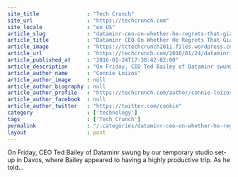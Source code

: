 ```yaml
---
site_title               : "Tech Crunch"
site_url                 : "https://techcrunch.com"
site_locale              : "en_US"
article_slug             : "dataminr-ceo-on-whether-he-regrets-that-giant-fidelity-led-round"
article_title            : "Dataminr CEO On Whether He Regrets That Giant Fidelity-Led Round"
article_image            : "https://tctechcrunch2011.files.wordpress.com/2016/01/screen-shot-2016-01-24-at-5-29-31-pm.png?w=764&h=400&crop=1"
article_url              : "https://techcrunch.com/2016/01/24/dataminr-ceo-on-whether-he-regrets-that-giant-fidelity-led-round/"
article_published_at     : "2016-01-24T17:30:42-02:00"
article_description      : "On Friday, CEO Ted Bailey of Dataminr swung by our temporary studio set-up in Davos, where Bailey appeared to having a highly productive trip. As he told..."
article_author_name      : "Connie Loizos"
article_author_image     : null
article_author_biography : null
article_author_profile   : "https://techcrunch.com/author/connie-loizos/"
article_author_facebook  : null
article_author_twitter   : "https://twitter.com/cookie"
category                 : ['technology']
tags                     : ['Tech Crunch']
permalink                : "/:categories/dataminr-ceo-on-whether-he-regrets-that-giant-fidelity-led-round/"
layout                   : post
---
```


On Friday, CEO Ted Bailey of Dataminr swung by our temporary studio set-up in Davos, where Bailey appeared to having a highly productive trip. As he told...
